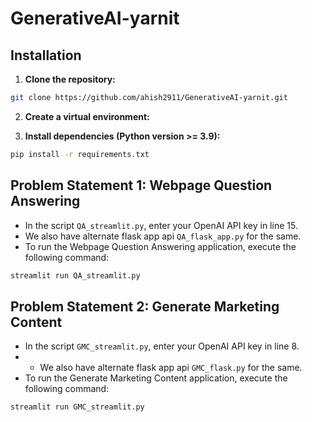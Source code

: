 # GenerativeAI-yarnit

## Installation

1. **Clone the repository:**

```bash
git clone https://github.com/ahish2911/GenerativeAI-yarnit.git
```

2. **Create a virtual environment:**

3. **Install dependencies (Python version >= 3.9):**

```bash
pip install -r requirements.txt
```

## Problem Statement 1: Webpage Question Answering
- In the script `QA_streamlit.py`, enter your OpenAI API key in line 15.
- We also have alternate flask app api `QA_flask_app.py` for the same.
- To run the Webpage Question Answering application, execute the following command:

```bash
streamlit run QA_streamlit.py
```

## Problem Statement 2: Generate Marketing Content
- In the script `GMC_streamlit.py`, enter your OpenAI API key in line 8.
- - We also have alternate flask app api `GMC_flask.py` for the same.
- To run the Generate Marketing Content application, execute the following command:

```bash
streamlit run GMC_streamlit.py
```
